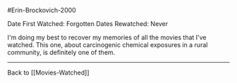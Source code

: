 #Erin-Brockovich-2000

Date First Watched:  Forgotten
Dates Rewatched:  Never

I'm doing my best to recover my memories of all the movies that I've watched.  This one, about carcinogenic chemical exposures in a rural community, is definitely one of them.

---
Back to [[Movies-Watched]]